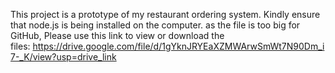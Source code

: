 This project is a prototype of my restaurant ordering system. Kindly ensure that node.js is being installed on the computer. as the file is too big for GitHub, Please use this link to view or download the files: https://drive.google.com/file/d/1gYknJRYEaXZMWArwSmWt7N90Dm_i7-_K/view?usp=drive_link
